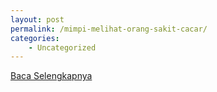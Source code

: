 ```yaml
---
layout: post
permalink: /mimpi-melihat-orang-sakit-cacar/
categories:
    - Uncategorized
---
```


[Baca Selengkapnya](/04)
